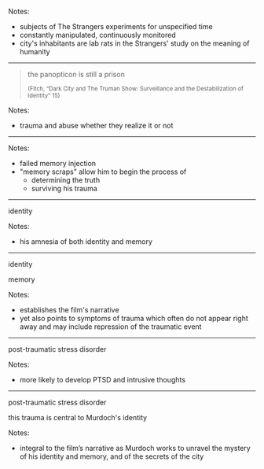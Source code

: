 <!-- .slide: data-background-image="images/screen-lab-rats.png" -->

Notes:
- subjects of The Strangers experiments for unspecified time
- constantly manipulated, continuously monitored
- city's inhabitants are lab rats in the Strangers' study on the meaning of humanity

---

> the panopticon is still a prison <!-- .element: class="r-fit-text" -->
>
> <small class="citation">(Fitch, “Dark City and The Truman Show: Surveillance and the Destabilization of Identity” 15)</small>

Notes:
- trauma and abuse whether they realize it or not

---

<!-- .slide: data-background-image="images/screen-broken-syringe.png" -->

Notes:
- failed memory injection
- "memory scraps" allow him to begin the process of
  - determining the truth
  - surviving his trauma

---

<!-- .slide: data-auto-animate -->

identity <!-- .element: class="r-fit-text" -->

Notes:
- his amnesia of both identity and memory

---

<!-- .slide: data-auto-animate -->

identity <!-- .element: class="r-fit-text" -->

memory <!-- .element: class="r-fit-text" -->

Notes:
- establishes the film's narrative
- yet also points to symptoms of trauma which often do not appear right away and may include repression of the traumatic event

---

<!-- .slide: data-auto-animate -->

post-traumatic stress disorder <!-- .element: class="r-fit-text" -->

Notes:
- more likely to develop PTSD and intrusive thoughts

---

<!-- .slide: data-auto-animate -->

post-traumatic stress disorder <!-- .element: class="r-fit-text" -->

this trauma is central to Murdoch's identity <!-- .element: class="r-fit-text" -->

Notes:
- integral to the film’s narrative as Murdoch works to unravel the mystery of his identity and memory, and of the secrets of the city
